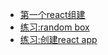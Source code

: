 

* [第一个react组建](./content/hello_react/hello_react.md)
* [练习:random box](./content/randombox/randombox.md)
* [练习:创建react app](./content/randombox/react_app.md)
